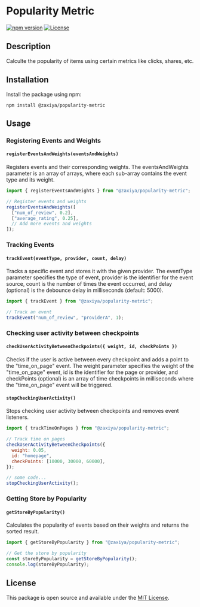 # Popularity Metric

[![npm version](https://img.shields.io/npm/v/@zaxiya/popularity-metric.svg)](https://www.npmjs.com/package/@zaxiya/popularity-metric)
[![License](https://img.shields.io/badge/license-MIT-blue.svg)](https://opensource.org/licenses/MIT)

## Description

Calculte the popularity of items using certain metrics like clicks, shares, etc.

## Installation

Install the package using npm:

```
npm install @zaxiya/popularity-metric
```

## Usage

### Registering Events and Weights

#### `registerEventsAndWeights(eventsAndWeights)`

Registers events and their corresponding weights. The eventsAndWeights parameter is an array of arrays, where each sub-array contains the event type and its weight.

```javascript
import { registerEventsAndWeights } from "@zaxiya/popularity-metric";

// Register events and weights
registerEventsAndWeights([
  ["num_of_review", 0.2],
  ["average_rating", 0.25],
  // Add more events and weights
]);
```

### Tracking Events

#### `trackEvent(eventType, provider, count, delay)`

Tracks a specific event and stores it with the given provider. The eventType parameter specifies the type of event, provider is the identifier for the event source, count is the number of times the event occurred, and delay (optional) is the debounce delay in milliseconds (default: 5000).

```javascript
import { trackEvent } from "@zaxiya/popularity-metric";

// Track an event
trackEvent("num_of_review", "providerA", 1);
```

### Checking user activity between checkpoints

#### `checkUserActivityBetweenCheckpoints({ weight, id, checkPoints })`

Checks if the user is active between every checkpoint and adds a point to the "time_on_page" event. The weight parameter specifies the weight of the "time_on_page" event, id is the identifier for the page or provider, and checkPoints (optional) is an array of time checkpoints in milliseconds where the "time_on_page" event will be triggered.

#### `stopCheckingUserActivity()`

Stops checking user activity between checkpoints and removes event listeners.

```javascript
import { trackTimeOnPages } from "@zaxiya/popularity-metric";

// Track time on pages
checkUserActivityBetweenCheckpoints({
  weight: 0.05,
  id: "homepage",
  checkPoints: [10000, 30000, 60000],
});

// some code...
stopCheckingUserActivity();
```

### Getting Store by Popularity

#### `getStoreByPopularity()`

Calculates the popularity of events based on their weights and returns the sorted result.

```javascript
import { getStoreByPopularity } from "@zaxiya/popularity-metric";

// Get the store by popularity
const storeByPopularity = getStoreByPopularity();
console.log(storeByPopularity);
```

## License

This package is open source and available under the [MIT License](https://opensource.org/licenses/MIT).

